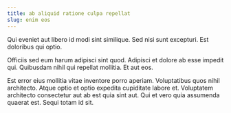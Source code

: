 ```yaml
---
title: ab aliquid ratione culpa repellat
slug: enim eos
---
```


Qui eveniet aut libero id modi sint similique. Sed nisi sunt excepturi. Est doloribus qui optio.

Officiis sed eum harum adipisci sint quod. Adipisci et dolore ab esse impedit qui. Quibusdam nihil qui repellat mollitia. Et aut eos.

Est error eius mollitia vitae inventore porro aperiam. Voluptatibus quos nihil architecto. Atque optio et optio expedita cupiditate labore et. Voluptatem architecto consectetur aut ab est quia sint aut. Qui et vero quia assumenda quaerat est. Sequi totam id sit.
